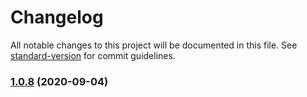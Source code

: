 # Changelog

All notable changes to this project will be documented in this file. See [standard-version](https://github.com/conventional-changelog/standard-version) for commit guidelines.

### [1.0.8](https://github.com/SZZH/react-fast-table/compare/v1.0.7...v1.0.8) (2020-09-04)

